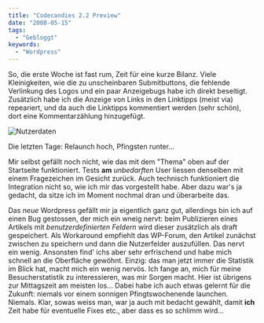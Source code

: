 ```yaml
---
title: "Codecandies 2.2 Preview"
date: "2008-05-15"
tags:
  - "Gebloggt"
keywords:
  - "Wordpress"
---
```


So, die erste Woche ist fast rum, Zeit für eine kurze Bilanz. Viele Kleinigkeiten, wie die zu unscheinbaren Submitbuttons, die fehlende Verlinkung des Logos und ein paar Anzeigebugs habe ich direkt beseitigt. Zusätzlich habe ich die Anzeige von Links in den Linktipps (meist via) repeariert, und da auch die Linktipps kommentiert werden (sehr schön), dort eine Kommentarzählung hinzugefügt.

![Nutzerdaten](/images/codecandies/ZZ59A02F05.png)

Die letzten Tage: Relaunch hoch, Pfingsten runter…

Mir selbst gefällt noch nicht, wie das mit dem "Thema" oben auf der Startseite funktioniert. Tests **am** _unbedarften_ User liessen denselben mit einem Fragezeichen im Gesicht zurück. Auch technisch funktioniert die Integration nicht so, wie ich mir das vorgestellt habe. Aber dazu war's ja gedacht, da sitze ich im Moment nochmal dran und überarbeite das.

Das _neue_ Wordpress gefällt mir ja eigentlich ganz gut, allerdings bin ich auf einen Bug gestossen, der mich ein wneig nervt: beim Publizieren eines Artikels mit _benutzerdefinierten Feldern_ wird dieser zusätzlich als draft gespeichert. Als Workaround empfiehlt das WP-Forum, den Artikel zunächst zwischen zu speichern und dann die Nutzerfelder auszufüllen. Das nervt ein wenig. Ansonsten find' ichs aber sehr erfrischend und habe mich schnell an die Oberfläche gewöhnt. Einzig: das man jetzt immer die Statistik im Blick hat, macht mich ein wenig nervös. Ich fange an, mich für meine Besucherstatistik zu interessieren, was mir Sorgen macht. Hier ist übrigens zur Mittagszeit am meisten los… Dabei habe ich auch etwas gelernt für die Zukunft: niemals vor einem sonnigen Pfingtswochenende launchen. Niemals. Klar, sowas weiss man, war ja auch mit bedacht gewählt, damit **ich** Zeit habe für eventuelle Fixes etc., aber dass es so schlimm wird…
